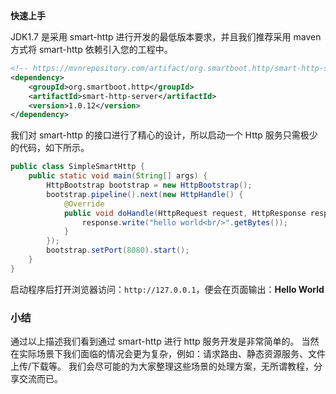 **快速上手**

JDK1.7 是采用 smart-http 进行开发的最低版本要求，并且我们推荐采用 maven 方式将 smart-http 依赖引入您的工程中。
```xml
<!-- https://mvnrepository.com/artifact/org.smartboot.http/smart-http-server -->
<dependency>
    <groupId>org.smartboot.http</groupId>
    <artifactId>smart-http-server</artifactId>
    <version>1.0.12</version>
</dependency>
```

我们对 smart-http 的接口进行了精心的设计，所以启动一个 Http 服务只需极少的代码，如下所示。
```java
public class SimpleSmartHttp {
    public static void main(String[] args) {
        HttpBootstrap bootstrap = new HttpBootstrap();
        bootstrap.pipeline().next(new HttpHandle() {
            @Override
            public void doHandle(HttpRequest request, HttpResponse response) throws IOException {
                response.write("hello world<br/>".getBytes());
            }
        });
        bootstrap.setPort(8080).start();
    }
}
```

启动程序后打开浏览器访问：`http://127.0.0.1`，便会在页面输出：**Hello World**

### 小结
通过以上描述我们看到通过 smart-http 进行 http 服务开发是非常简单的。
当然在实际场景下我们面临的情况会更为复杂，例如：请求路由、静态资源服务、文件上传/下载等。
我们会尽可能的为大家整理这些场景的处理方案，无所谓教程，分享交流而已。